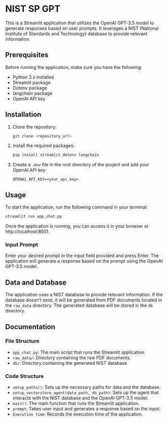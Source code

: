 # NIST SP GPT

This is a Streamlit application that utilizes the OpenAI GPT-3.5 model to generate responses based on user prompts. It leverages a NIST (National Institute of Standards and Technology) database to provide relevant information.

## Prerequisites

Before running the application, make sure you have the following:

- Python 3.x installed
- Streamlit package
- Dotenv package
- langchain package
- OpenAI API key

## Installation

1. Clone the repository:

   ```bash
   git clone <repository_url>
   ```

2. Install the required packages:

   ```bash
   pip install streamlit dotenv langchain
   ```

3. Create a `.env` file in the root directory of the project and add your OpenAI API key:

   ```plaintext
   OPENAI_API_KEY=<your_api_key>
   ```

## Usage

To start the application, run the following command in your terminal:

```bash
streamlit run app_chat.py
```

Once the application is running, you can access it in your browser at http://localhost:8501.

### Input Prompt

Enter your desired prompt in the input field provided and press Enter. The application will generate a response based on the prompt using the OpenAI GPT-3.5 model.

## Data and Database

The application uses a NIST database to provide relevant information. If the database doesn't exist, it will be generated from PDF documents located in the `raw_data` directory. The generated database will be stored in the `db` directory.

## Documentation

### File Structure

- `app_chat.py`: The main script that runs the Streamlit application.
- `raw_data/`: Directory containing the raw PDF documents.
- `db/`: Directory containing the generated NIST database.

### Code Structure

- `setup_paths()`: Sets up the necessary paths for data and the database.
- `setup_vectorstore_agent(data_path, db_path)`: Sets up the agent that interacts with the NIST database and the OpenAI GPT-3.5 model.
- `main()`: The main function that runs the Streamlit application.
- `prompt`: Takes user input and generates a response based on the input.
- `Execution time`: Records the execution time of the application.
